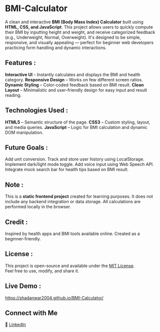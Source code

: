 # BMI-Calculator

A clean and interactive **BMI (Body Mass Index) Calculator** built using **HTML, CSS, and JavaScript**. This project allows users to quickly compute their BMI by inputting height and weight, and receive categorized feedback (e.g., Underweight, Normal, Overweight). It's designed to be simple, responsive, and visually appealing — perfect for beginner web developers practicing form handling and dynamic interactions.


## Features :

**Interactive UI** – Instantly calculates and displays the BMI and health category.
**Responsive Design** – Works on few different screen ratios.
**Dynamic Styling** – Color-coded feedback based on BMI result.
**Clean Layout** – Minimalistic and user-friendly design for easy input and result reading.

## Technologies Used :

**HTML5** – Semantic structure of the page.
**CSS3** – Custom styling, layout, and media queries.
**JavaScript** – Logic for BMI calculation and dynamic DOM manipulation.

## Future Goals :

Add unit conversion.
Track and store user history using LocalStorage.
Implement dark/light mode toggle.
Add voice input using Web Speech API.
Integrate mock search bar for health tips based on BMI result.

## Note :

This is a **static frontend project** created for learning purposes. It does not include any backend integration or data storage. All calculations are performed locally in the browser.


## Credit :

Inspired by health apps and BMI tools available online. Created as a beginner-friendly.


## License :

This project is open-source and available under the [MIT License](https://opensource.org/licenses/MIT).  
Feel free to use, modify, and share it.



## Live Demo :

https://shadanwar2004.github.io/BMI-Calculator/


## Connect with Me

🔗 [LinkedIn](https://www.linkedin.com/in/shadanwar07)
